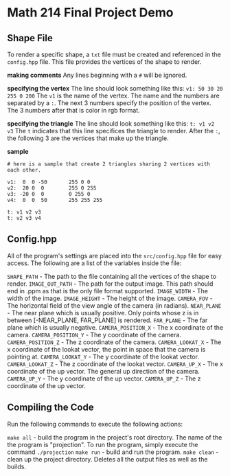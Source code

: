 # Math 214 Final Project Demo
## Shape File
To render a specific shape, a ```txt``` file must be created and referenced in the ```config.hpp``` file. This file provides the vertices of the shape to render.

**making comments**
Any lines beginning with a ```#``` will be ignored.

**specifying the vertex**
The line should look something like this:
```v1: 50 30 20 255 0 200```
The ```v1``` is the name of the vertex. The name and the numbers are separated by a ```:```. The next 3 numbers specify the position of the vertex. The 3 numbers after that is color in rgb format.

**specifying the triangle**
The line should look something like this:
```t: v1 v2 v3```
The ```t``` indicates that this line specifices the triangle to render. After the ```:```, the following 3 are the vertices that make up the triangle.

**sample**
```
# here is a sample that create 2 triangles sharing 2 vertices with each other.

v1:  0  0 -50 		255 0 0
v2:  20 0  0		255 0 255
v3: -20 0  0		0 255 0
v4:  0  0  50		255 255 255

t: v1 v2 v3
t: v2 v3 v4
```

## Config.hpp
All of the program's settings are placed into the ```src/config.hpp``` file for easy access. The following are a list of the variables inside the file:

```SHAPE_PATH``` - The path to the file containing all the vertices of the shape to render.
```IMAGE_OUT_PATH``` - The path for the output image. This path should end in .ppm as that is the only file format supported.
```IMAGE_WIDTH``` - The width of the image.
```IMAGE_HEIGHT``` - The height of the image.
```CAMERA_FOV``` - The horizontal field of the view angle of the camera (in radians).
```NEAR_PLANE``` - The near plane which is usually positive. Only points whose z is in between [-NEAR_PLANE, FAR_PLANE] is rendered.
```FAR_PLANE``` - The far plane which is usually negative.
```CAMERA_POSITION_X``` - The x coordinate of the camera.
```CAMERA_POSITION_Y``` - The y coordinate of the camera.
```CAMERA_POSITION_Z``` - The z coordinate of the camera.
```CAMERA_LOOKAT_X``` - The x coordinate of the lookat vector, the point in space that the camera is pointing at.
```CAMERA_LOOKAT_Y``` - The y coordinate of the lookat vector.
```CAMERA_LOOKAT_Z``` - The z coordinate of the lookat vector.
```CAMERA_UP_X``` - The x coordinate of the up vector. The general up direction of the camera.
```CAMERA_UP_Y``` - The y coordinate of the up vector.
```CAMERA_UP_Z``` - The z coordinate of the up vector.
## Compiling the Code
Run the following commands to execute the following actions:

```make all``` - build the program in the project's root directory. The name of the the program is "projection". To run the program, simply execute the command ```./projection```
```make run``` - build and run the program.
```make clean``` - clean up the project directory. Deletes all the output files as well as the builds.
